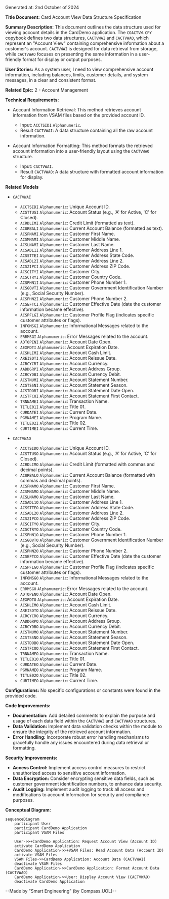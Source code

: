 Generated at: 2nd October of 2024

**Title Document:** Card Account View Data Structure Specification

**Summary Description:**
This document outlines the data structure used for viewing account details in the CardDemo application. The `COACTVW.CPY` copybook defines two data structures, `CACTVWAI` and `CACTVWAO`, which represent an "Account View" containing comprehensive information about a customer's account. `CACTVWAI` is designed for data retrieval from storage, while `CACTVWAO` focuses on presenting the same information in a user-friendly format for display or output purposes.

**User Stories:**
As a system user, I need to view comprehensive account information, including balances, limits, customer details, and system messages, in a clear and consistent format.

**Related Epic:** 2 - Account Management

**Technical Requirements:**

- Account Information Retrieval: This method retrieves account information from VSAM files based on the provided account ID.
  - Input: `ACCTSIDI` `Alphanumeric`.
  - Result `CACTVWAI`: A data structure containing all the raw account information.

- Account Information Formatting: This method formats the retrieved account information into a user-friendly layout using the `CACTVWAO` structure.
  - Input: `CACTVWAI`.
  - Result `CACTVWAO`: A data structure with formatted account information for display.

**Related Models**

- `CACTVWAI`
  - `ACCTSIDI` `Alphanumeric`: Unique Account ID.
  - `ACSTTUSI` `Alphanumeric`: Account Status (e.g., 'A' for Active, 'C' for Closed).
  - `ACRDLIMI` `Alphanumeric`: Credit Limit (formatted as text).
  - `ACURBALI` `Alphanumeric`: Current Account Balance (formatted as text).
  - `ACSFNAMI` `Alphanumeric`: Customer First Name.
  - `ACSMNAMI` `Alphanumeric`: Customer Middle Name.
  - `ACSLNAMI` `Alphanumeric`: Customer Last Name.
  - `ACSADL1I` `Alphanumeric`: Customer Address Line 1.
  - `ACSSTTEI` `Alphanumeric`: Customer Address State Code.
  - `ACSADL2I` `Alphanumeric`: Customer Address Line 2.
  - `ACSZIPCI` `Alphanumeric`: Customer Address ZIP Code.
  - `ACSCITYI` `Alphanumeric`: Customer City.
  - `ACSCTRYI` `Alphanumeric`: Customer Country Code.
  - `ACSPHN1I` `Alphanumeric`: Customer Phone Number 1.
  - `ACSGOVTI` `Alphanumeric`: Customer Government Identification Number (e.g., Social Security Number).
  - `ACSPHN2I` `Alphanumeric`: Customer Phone Number 2.
  - `ACSEFTCI` `Alphanumeric`: Customer Effective Date (date the customer information became effective).
  - `ACSPFLGI` `Alphanumeric`: Customer Profile Flag (indicates specific customer attributes or flags).
  - `INFOMSGI` `Alphanumeric`: Informational Messages related to the account.
  - `ERRMSGI` `Alphanumeric`: Error Messages related to the account.
  - `ADTOPENI` `Alphanumeric`: Account Date Open.
  - `AEXPDTI` `Alphanumeric`: Account Expiration Date.
  - `ACSHLIMI` `Alphanumeric`: Account Cash Limit.
  - `AREISDTI` `Alphanumeric`: Account Reissue Date.
  - `ACRCYCRI` `Alphanumeric`: Account Currency.
  - `AADDGRPI` `Alphanumeric`: Account Address Group.
  - `ACRCYDBI` `Alphanumeric`: Account Currency Debit.
  - `ACSTNUMI` `Alphanumeric`: Account Statement Number.
  - `ACSTSSNI` `Alphanumeric`: Account Statement Season.
  - `ACSTDOBI` `Alphanumeric`: Account Statement Date Open.
  - `ACSTFCOI` `Alphanumeric`: Account Statement First Contact.
  - `TRNNAMEI` `Alphanumeric`: Transaction Name.
  - `TITLE01I` `Alphanumeric`: Title 01.
  - `CURDATEI` `Alphanumeric`: Current Date.
  - `PGMNAMEI` `Alphanumeric`: Program Name.
  - `TITLE02I` `Alphanumeric`: Title 02.
  - `CURTIMEI` `Alphanumeric`: Current Time.

- `CACTVWAO`
  - `ACCTSIDO` `Alphanumeric`: Unique Account ID.
  - `ACSTTUSO` `Alphanumeric`: Account Status (e.g., 'A' for Active, 'C' for Closed).
  - `ACRDLIMO` `Alphanumeric`: Credit Limit (formatted with commas and decimal points).
  - `ACURBALO` `Alphanumeric`: Current Account Balance (formatted with commas and decimal points).
  - `ACSFNAMO` `Alphanumeric`: Customer First Name.
  - `ACSMNAMO` `Alphanumeric`: Customer Middle Name.
  - `ACSLNAMO` `Alphanumeric`: Customer Last Name.
  - `ACSADL1O` `Alphanumeric`: Customer Address Line 1.
  - `ACSSTTEO` `Alphanumeric`: Customer Address State Code.
  - `ACSADL2O` `Alphanumeric`: Customer Address Line 2.
  - `ACSZIPCO` `Alphanumeric`: Customer Address ZIP Code.
  - `ACSCITYO` `Alphanumeric`: Customer City.
  - `ACSCTRYO` `Alphanumeric`: Customer Country Code.
  - `ACSPHN1O` `Alphanumeric`: Customer Phone Number 1.
  - `ACSGOVTO` `Alphanumeric`: Customer Government Identification Number (e.g., Social Security Number).
  - `ACSPHN2O` `Alphanumeric`: Customer Phone Number 2.
  - `ACSEFTCO` `Alphanumeric`: Customer Effective Date (date the customer information became effective).
  - `ACSPFLGO` `Alphanumeric`: Customer Profile Flag (indicates specific customer attributes or flags).
  - `INFOMSGO` `Alphanumeric`: Informational Messages related to the account.
  - `ERRMSGO` `Alphanumeric`: Error Messages related to the account.
  - `ADTOPENO` `Alphanumeric`: Account Date Open.
  - `AEXPDTO` `Alphanumeric`: Account Expiration Date.
  - `ACSHLIMO` `Alphanumeric`: Account Cash Limit.
  - `AREISDTO` `Alphanumeric`: Account Reissue Date.
  - `ACRCYCRO` `Alphanumeric`: Account Currency.
  - `AADDGRPO` `Alphanumeric`: Account Address Group.
  - `ACRCYDBO` `Alphanumeric`: Account Currency Debit.
  - `ACSTNUMO` `Alphanumeric`: Account Statement Number.
  - `ACSTSSNO` `Alphanumeric`: Account Statement Season.
  - `ACSTDOBO` `Alphanumeric`: Account Statement Date Open.
  - `ACSTFCOO` `Alphanumeric`: Account Statement First Contact.
  - `TRNNAMEO` `Alphanumeric`: Transaction Name.
  - `TITLE01O` `Alphanumeric`: Title 01.
  - `CURDATEO` `Alphanumeric`: Current Date.
  - `PGMNAMEO` `Alphanumeric`: Program Name.
  - `TITLE02O` `Alphanumeric`: Title 02.
  - `CURTIMEO` `Alphanumeric`: Current Time.

**Configurations:**
No specific configurations or constants were found in the provided code.

**Code Improvements:**
- **Documentation:** Add detailed comments to explain the purpose and usage of each data field within the `CACTVWAI` and `CACTVWAO` structures.
- **Data Validation:** Implement data validation checks within the module to ensure the integrity of the retrieved account information.
- **Error Handling:** Incorporate robust error handling mechanisms to gracefully handle any issues encountered during data retrieval or formatting.

**Security Improvements:**
- **Access Control:** Implement access control measures to restrict unauthorized access to sensitive account information.
- **Data Encryption:** Consider encrypting sensitive data fields, such as customer government identification numbers, to enhance data security.
- **Audit Logging:** Implement audit logging to track all access and modifications to account information for security and compliance purposes.

**Conceptual Diagram:**

```mermaid
sequenceDiagram
    participant User
    participant CardDemo Application
    participant VSAM Files

    User->>+CardDemo Application: Request Account View (Account ID)
    activate CardDemo Application
    CardDemo Application->>+VSAM Files: Read Account Data (Account ID)
    activate VSAM Files
    VSAM Files->>CardDemo Application: Account Data (CACTVWAI)
    deactivate VSAM Files
    CardDemo Application->>CardDemo Application: Format Account Data (CACTVWAO)
    CardDemo Application->>User: Display Account View (CACTVWAO)
    deactivate CardDemo Application
```

--Made by "Smart Engineering" (by Compass.UOL)--